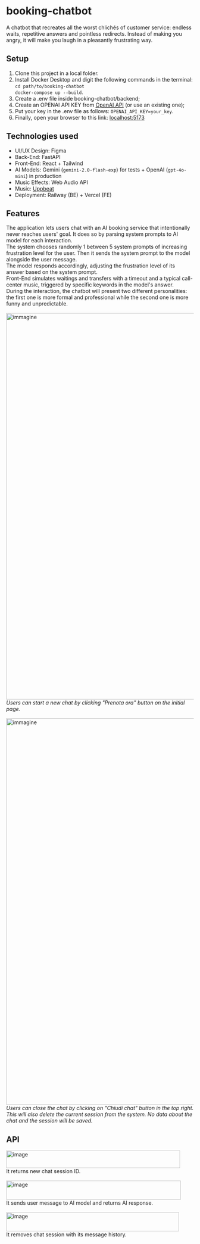 # booking-chatbot
A chatbot that recreates all the worst chlichés of customer service: endless waits, repetitive answers and pointless redirects. Instead of making you angry, it will make you laugh in a pleasantly frustrating way.

## Setup
1. Clone this project in a local folder. <br>
2. Install Docker Desktop and digit the following commands in the terminal:<br>
`cd path/to/booking-chatbot`<br>
`docker-compose up --build`.<br>
4. Create a .env file inside booking-chatbot/backend;
5. Create an OPENAI API KEY from [OpenAI API](https://platform.openai.com/api-keys) (or use an existing one);<br>
6. Put your key in the .env file as follows:
`OPENAI_API_KEY=your_key`.<br>
7. Finally, open your browser to this link: [localhost:5173](http://localhost:5173/)

## Technologies used
- UI/UX Design: Figma
- Back-End: FastAPI
- Front-End: React + Tailwind
- AI Models: Gemini (`gemini-2.0-flash-exp`) for tests + OpenAI (`gpt-4o-mini`) in production
- Music Effects: Web Audio API
- Music: [Uppbeat](https://uppbeat.io/track/kevin-macleod/long-stroll)
- Deployment: Railway (BE) + Vercel (FE)

## Features
The application lets users chat with an AI booking service that intentionally never reaches users' goal. It does so by parsing system prompts to AI model for each interaction.<br>
The system chooses randomly 1 between 5 system prompts of increasing frustration level for the user. Then it sends the system prompt to the model alongside the user message. <br>
The model responds accordingly, adjusting the frustration level of its answer based on the system prompt.<br>
Front-End simulates waitings and transfers with a timeout and a typical call-center music, triggered by specific keywords in the model's answer.<br>
During the interaction, the chatbot will present two different personalities: the first one is more formal and professional while the second one is more funny and unpredictable.
<br><br>
<img width="1702" height="1038" alt="immagine" src="https://github.com/user-attachments/assets/50e6540e-f254-47a2-b728-2307b2ee686d" />
<br>
*Users can start a new chat by clicking "Prenota ora" button on the initial page.*
<br><br>
<img width="1702" height="1038" alt="immagine" src="https://github.com/user-attachments/assets/aad4363c-bf4a-437f-a7d0-49fbdbd48cb8" />
<br>
*Users can close the chat by clicking on "Chiudi chat" button in the top right. This will also delete the current session from the system. No data about the chat and the session will be saved.*

## API
<img width="467" height="47" alt="image" src="https://github.com/user-attachments/assets/008cad59-e1a2-4805-ac58-8a15a62bcea5" />
<br>It returns new chat session ID.<br><br>
<img width="469" height="51" alt="image" src="https://github.com/user-attachments/assets/add30a65-24f8-4f51-89d2-a61d4697b011" />
<br>It sends user message to AI model and returns AI response.<br><br>
<img width="464" height="51" alt="image" src="https://github.com/user-attachments/assets/9da3c37c-6d2b-4c47-97f3-7be1aaa89857" />
<br>It removes chat session with its message history.






